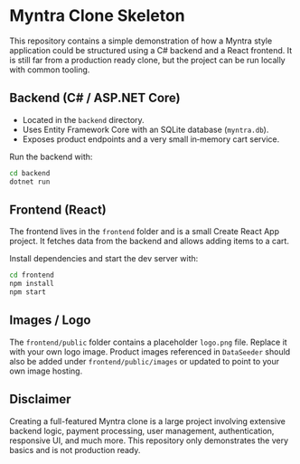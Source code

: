# Myntra Clone Skeleton

This repository contains a simple demonstration of how a Myntra style application could be structured using a C# backend and a React frontend. It is still far from a production ready clone, but the project can be run locally with common tooling.

## Backend (C# / ASP.NET Core)

* Located in the `backend` directory.
* Uses Entity Framework Core with an SQLite database (`myntra.db`).
* Exposes product endpoints and a very small in‑memory cart service.

Run the backend with:

```bash
cd backend
dotnet run
```

## Frontend (React)

The frontend lives in the `frontend` folder and is a small Create React App project. It fetches data from the backend and allows adding items to a cart.

Install dependencies and start the dev server with:

```bash
cd frontend
npm install
npm start
```

## Images / Logo

The `frontend/public` folder contains a placeholder `logo.png` file. Replace it with your own logo image. Product images referenced in `DataSeeder` should also be added under `frontend/public/images` or updated to point to your own image hosting.

## Disclaimer

Creating a full-featured Myntra clone is a large project involving extensive backend logic, payment processing, user management, authentication, responsive UI, and much more. This repository only demonstrates the very basics and is not production ready.
